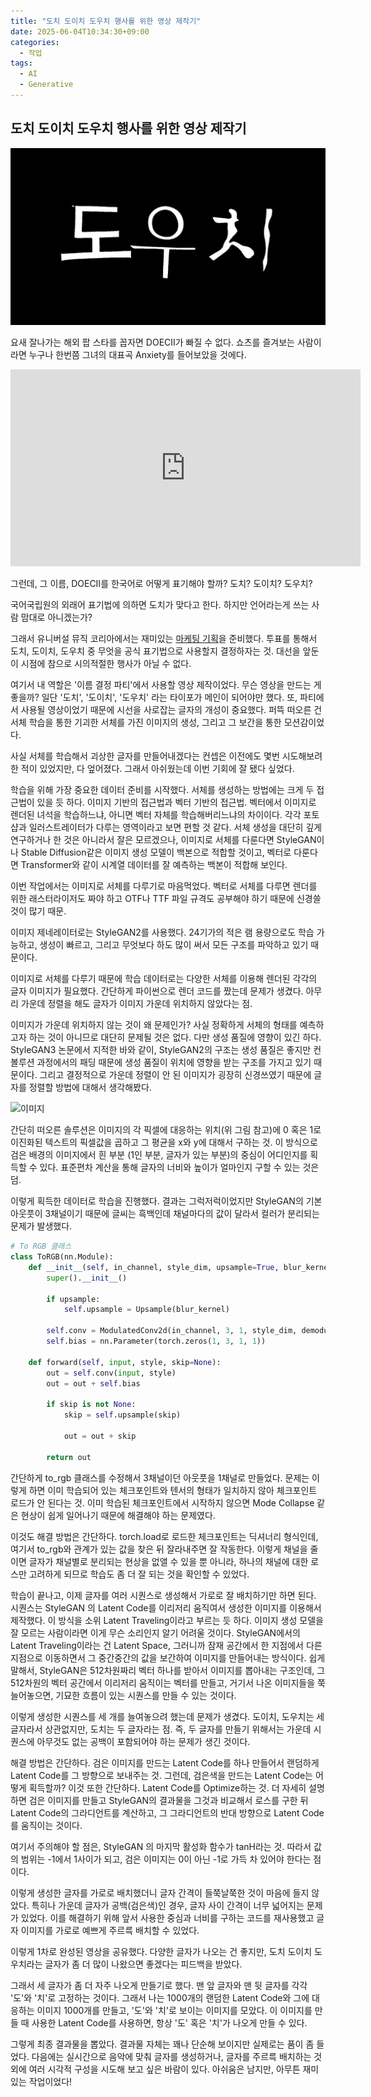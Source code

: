 ```yaml
---
title: "도치 도이치 도우치 행사를 위한 영상 제작기"
date: 2025-06-04T10:34:30+09:00
categories:
  - 작업
tags:
  - AI
  - Generative
---
```


## 도치 도이치 도우치 행사를 위한 영상 제작기 ##

![이미지](https://github.com/okdalto/okdalto.github.io/blob/master/assets/2025-06-04-%EB%8F%84%EC%B9%98%20%EB%8F%84%EC%9D%B4%EC%B9%98%20%EB%8F%84%EC%9A%B0%EC%B9%98/doecii.gif?raw=true)

요새 잘나가는 해외 팝 스타를 꼽자면 DOECII가 빠질 수 없다. 쇼츠를 즐겨보는 사람이라면 누구나 한번쯤 그녀의 대표곡 Anxiety를 들어보았을 것에다.

<iframe width="560" height="315" src="https://www.youtube.com/embed/riCP9x31Kuk?si=fb00Er7BmvK3poNP" title="YouTube video player" frameborder="0" allow="accelerometer; autoplay; clipboard-write; encrypted-media; gyroscope; picture-in-picture; web-share" referrerpolicy="strict-origin-when-cross-origin" allowfullscreen></iframe>


그런데, 그 이름, DOECII를 한국어로 어떻게 표기해야 할까? 도치? 도이치? 도우치?

국어국립원의 외래어 표기법에 의하면 도치가 맞다고 한다. 하지만 언어라는게 쓰는 사람 맘대로 아니겠는가?

<blockquote class="instagram-media" data-instgrm-permalink="https://www.instagram.com/p/DJ0sJBiyHYb/" data-instgrm-version="14"></blockquote>
<script async src="//www.instagram.com/embed.js"></script>

그래서 유니버설 뮤직 코리아에서는 재미있는 [마케팅 기획](https://www.instagram.com/p/DJ0sJBiyHYb/?utm_source=ig_web_copy_link&igsh=MWxyOHBqYjhscmhkZw==)을 준비했다. 투표를 통해서 도치, 도이치, 도우치 중 무엇을 공식 표기법으로 사용할지 결정하자는 것. 대선을 앞둔 이 시점에 참으로 시의적절한 행사가 아닐 수 없다.

여기서 내 역할은 '이름 결정 파티'에서 사용할 영상 제작이었다. 무슨 영상을 만드는 게 좋을까? 일단 '도치', '도이치', '도우치' 라는 타이포가 메인이 되어야만 했다. 또, 파티에서 사용될 영상이었기 때문에 시선을 사로잡는 글자의 개성이 중요했다. 퍼뜩 떠오른 건 서체 학습을 통한 기괴한 서체를 가진 이미지의 생성, 그리고 그 보간을 통한 모션감이었다. 

사실 서체를 학습해서 괴상한 글자를 만들어내겠다는 컨셉은 이전에도 몇번 시도해보려 한 적이 있었지만, 다 엎어졌다. 그래서 아쉬웠는데 이번 기회에 잘 됐다 싶었다. 

학습을 위해 가장 중요한 데이터 준비를 시작했다. 서체를 생성하는 방법에는 크게 두 접근법이 있을 듯 하다. 이미지 기반의 접근법과 벡터 기반의 접근법. 벡터에서 이미지로 렌더된 녀석을 학습하느냐, 아니면 벡터 자체를 학습해버리느냐의 차이이다. 각각 포토샵과 일러스트레이터가 다루는 영역이라고 보면 편할 것 같다. 서체 생성을 대단히 깊게 연구하거나 한 것은 아니라서 잘은 모르겠으나, 이미지로 서체를 다룬다면 StyleGAN이나 Stable Diffusion같은 이미지 생성 모델이 백본으로 적합할 것이고, 벡터로 다룬다면 Transformer와 같이 시계열 데이터를 잘 예측하는 백본이 적합해 보인다.

이번 작업에서는 이미지로 서체를 다루기로 마음먹었다. 벡터로 서체를 다루면 렌더를 위한 래스터라이저도 짜야 하고 OTF나 TTF 파일 규격도 공부해야 하기 때문에 신경쓸 것이 많기 때문. 

이미지 제네레이터로는 StyleGAN2를 사용했다. 24기가의 적은 램 용량으로도 학습 가능하고, 생성이 빠르고, 그리고 무엇보다 하도 많이 써서 모든 구조를 파악하고 있기 때문이다.

이미지로 서체를 다루기 때문에 학습 데이터로는 다양한 서체를 이용해 렌더된 각각의 글자 이미지가 필요했다. 간단하게 파이썬으로 렌더 코드를 짰는데 문제가 생겼다. 아무리 가운데 정렬을 해도 글자가 이미지 가운데 위치하지 않았다는 점.

이미지가 가운데 위치하지 않는 것이 왜 문제인가? 사실 정확하게 서체의 형태를 예측하고자 하는 것이 아니므로 대단히 문제될 것은 없다. 다만 생성 품질에 영향이 있긴 하다. StyleGAN3 논문에서 지적한 바와 같이, StyleGAN2의 구조는 생성 품질은 좋지만 컨볼루션 과정에서의 패딩 때문에 생성 품질이 위치에 영향을 받는 구조를 가지고 있기 때문이다. 그리고 결정적으로 가운데 정렬이 안 된 이미지가 굉장히 신경쓰였기 때문에 글자를 정렬할 방법에 대해서 생각해봤다.

![이미지](https://github.com/okdalto/okdalto.github.io/blob/master/assets/2025-06-04-%EB%8F%84%EC%B9%98%20%EB%8F%84%EC%9D%B4%EC%B9%98%20%EB%8F%84%EC%9A%B0%EC%B9%98/position_map.gif?raw=true)

간단히 떠오른 솔루션은 이미지의 각 픽셀에 대응하는 위치(위 그림 참고)에 0 혹은 1로 이진화된 텍스트의 픽셀값을 곱하고 그 평균을 x와 y에 대해서 구하는 것. 이 방식으로 검은 배경의 이미지에서 흰 부분 (1인 부분, 글자가 있는 부분)의 중심이 어디인지를 획득할 수 있다. 표준편차 계산을 통해 글자의 너비와 높이가 얼마인지 구할 수 있는 것은 덤.

이렇게 획득한 데이터로 학습을 진행했다. 결과는 그럭저럭이었지만 StyleGAN의 기본 아웃풋이 3채널이기 때문에 글씨는 흑백인데 채널마다의 값이 달라서 컬러가 분리되는 문제가 발생했다.

```python
# To RGB 클래스
class ToRGB(nn.Module):
    def __init__(self, in_channel, style_dim, upsample=True, blur_kernel=[1, 3, 3, 1]):
        super().__init__()

        if upsample:
            self.upsample = Upsample(blur_kernel)

        self.conv = ModulatedConv2d(in_channel, 3, 1, style_dim, demodulate=False)
        self.bias = nn.Parameter(torch.zeros(1, 3, 1, 1))

    def forward(self, input, style, skip=None):
        out = self.conv(input, style)
        out = out + self.bias

        if skip is not None:
            skip = self.upsample(skip)

            out = out + skip

        return out

```

간단하게 to_rgb 클래스를 수정해서 3채널이던 아웃풋을 1채널로 만들었다. 문제는 이렇게 하면 이미 학습되어 있는 체크포인트와 텐서의 형태가 일치하지 않아 체크포인트 로드가 안 된다는 것. 이미 학습된 체크포인트에서 시작하지 않으면 Mode Collapse 같은 현상이 쉽게 일어나기 때문에 해결해야 하는 문제였다.

이것도 해결 방법은 간단하다. torch.load로 로드한 체크포인트는 딕셔너리 형식인데, 여기서 to_rgb와 관계가 있는 값을 찾은 뒤 잘라내주면 잘 작동한다. 이렇게 채널을 줄이면 글자가 채널별로 분리되는 현상을 없앨 수 있을 뿐 아니라, 하나의 채널에 대한 로스만 고려하게 되므로 학습도 좀 더 잘 되는 것을 확인할 수 있었다.

학습이 끝나고, 이제 글자를 여러 시퀀스로 생성해서 가로로 잘 배치하기만 하면 된다. 시퀀스는 StyleGAN 의 Latent Code를 이리저리 움직여서 생성한 이미지를 이용해서 제작했다. 이 방식을 소위 Latent Traveling이라고 부르는 듯 하다. 이미지 생성 모델을 잘 모르는 사람이라면 이게 무슨 소리인지 알기 어려울 것이다. StyleGAN에서의 Latent Traveling이라는 건 Latent Space, 그러니까 잠재 공간에서 한 지점에서 다른 지점으로 이동하면서 그 중간중간의 값을 보간하여 이미지를 만들어내는 방식이다. 쉽게 말해서, StyleGAN은 512차원짜리 벡터 하나를 받아서 이미지를 뽑아내는 구조인데, 그 512차원의 벡터 공간에서 이리저리 움직이는 벡터를 만들고, 거기서 나온 이미지들을 쭉 늘어놓으면, 기묘한 흐름이 있는 시퀀스를 만들 수 있는 것이다.

이렇게 생성한 시퀀스를 세 개를 늘여놓으려 했는데 문제가 생겼다. 도이치, 도우치는 세 글자라서 상관없지만, 도치는 두 글자라는 점. 즉, 두 글자를 만들기 위해서는 가운데 시퀀스에 아무것도 없는 공백이 포함되어야 하는 문제가 생긴 것이다. 

해결 방법은 간단하다. 검은 이미지를 만드는 Latent Code를 하나 만들어서 랜덤하게 Latent Code를 그 방향으로 보내주는 것. 그런데, 검은색을 만드는 Latent Code는 어떻게 획득할까? 이것 또한 간단하다. Latent Code를 Optimize하는 것. 더 자세히 설명하면 검은 이미지를 만들고 StyleGAN의 결과물을 그것과 비교해서 로스를 구한 뒤 Latent Code의 그라디언트를 계산하고, 그 그라디언트의 반대 방향으로 Latent Code를 움직이는 것이다.

여기서 주의해야 할 점은, StyleGAN 의 마지막 활성화 함수가 tanH라는 것. 따라서 값의 범위는 -1에서 1사이가 되고, 검은 이미지는 0이 아닌 -1로 가득 차 있어야 한다는 점이다.

이렇게 생성한 글자를 가로로 배치했더니 글자 간격이 들쭉날쭉한 것이 마음에 들지 않았다. 특히나 가운데 글자가 공백(검은색)인 경우, 글자 사이 간격이 너무 넓어지는 문제가 있었다. 이를 해결하기 위해 앞서 사용한 중심과 너비를 구하는 코드를 재사용했고 글자 이미지를 가로로 예쁘게 주르륵 배치할 수 있었다.

이렇게 1차로 완성된 영상을 공유했다. 다양한 글자가 나오는 건 좋지만, 도치 도이치 도우치라는 글자가 좀 더 많이 나왔으면 좋겠다는 피드백을 받았다.

그래서 세 글자가 좀 더 자주 나오게 만들기로 했다. 맨 앞 글자와 맨 뒷 글자를 각각 '도'와 '치'로 고정하는 것이다. 그래서 나는 1000개의 랜덤한 Latent Code와 그에 대응하는 이미지 1000개를 만들고, '도'와 '치'로 보이는 이미지를 모았다. 이 이미지를 만들 때 사용한 Latent Code를 사용하면, 항상 '도' 혹은 '치'가 나오게 만들 수 있다.

그렇게 최종 결과물을 뽑았다. 결과물 자체는 꽤나 단순해 보이지만 실제로는 품이 좀 들었다. 다음에는 실시간으로 음악에 맞춰 글자를 생성하거나, 글자를 주르륵 배치하는 것 외에 여러 시각적 구성을 시도해 보고 싶은 바람이 있다. 아쉬움은 남지만, 아무튼 재미있는 작업이었다!

